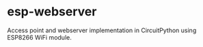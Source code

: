# esp-webserver
Access point and webserver implementation in CircuitPython using ESP8266 WiFi module.
